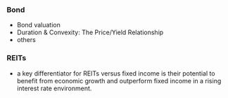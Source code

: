 ### Bond
- Bond valuation
- Duration & Convexity: The Price/Yield Relationship
- others


### REITs
- a key differentiator for REITs versus fixed income is their potential to benefit from economic growth and outperform fixed income in a rising interest rate environment.
